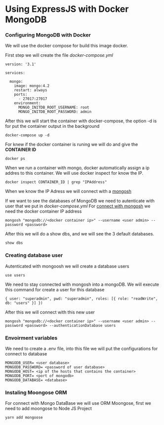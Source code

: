 # Using ExpressJS with Docker MongoDB

### Configuring MongoDB with Docker
We will use the docker compose for build this image docker.

First step we will create the file *docker-compose.yml*

~~~~
version: '3.1'

services:

  mongo:
    image: mongo:4.2
    restart: always
    ports:
      - 27017:27017
    environment:
      MONGO_INITDB_ROOT_USERNAME: root
      MONGO_INITDB_ROOT_PASSWORD: admin
~~~~

After this we will start the container with docker-compose, the option -d is for put the container output in the background

~~~
docker-compose up -d
~~~

For knew if the docker container is runing we will do and give the **CONTAINER ID**

~~~
docker ps
~~~

When we run a container with mongo, docker automatically assign a ip addres to this container. We will use docker inspect for know the IP.

~~~~
docker inspect CONTAINER_ID | grep "IPAddress"
~~~~

When we know the IP Adress we will connect with a [mongosh](https://docs.mongodb.com/mongodb-shell/)

If we want to see the databases of MongoDB we need to autenticate with user that we put in *docker-compose.yml*
For [connect with mongosh](https://docs.mongodb.com/mongodb-shell/connect/#std-label-mdb-shell-connect) we need the docker container IP address

~~~~
mongosh "mongodb://<docker container ip>" --username <user admin> --password <password>
~~~~

After this we will do a show dbs, and we will see the 3 default databases.

~~~
show dbs
~~~

### Creating database user
Autenticated with mongoosh we will create a database users
~~~
use users
~~~

We need to stay connected with mongosh into a mongoDB. We will execute this command for create a user for this database

~~~~
{ user: "superadmin", pwd: "superadmin", roles: [{ role: "readWrite", db: "users" }] })
~~~~

After this we will connect with this new user
~~~~
mongosh "mongodb://<docker container ip>" --username <user admin> --password <password> --authenticationDatabase users
~~~~

### Envoirment variables

We need to create a .env file, into this file we will put the configurations for connect to database

~~~~
MONGODB_USER= <user database>
MONGODB_PASSWORD= <password of user database>
MONGODB_HOST= <ip of the hosts that contains the container>
MONGODB_PORT= <port of mongodb>
MONGODB_DATABASE= <database>
~~~~

### Instaling Moongose ORM

For connect with Mongo DataBase we will use ORM Moongose,  first we need to add moongose to Node JS Project

~~~
yarn add mongoose
~~~


